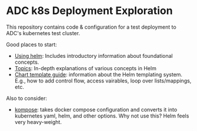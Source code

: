 # ADC k8s Deployment Exploration

This repository contains code & configuration for a test deployment to ADC's
kubernetes test cluster.

Good places to start:

* [Using helm](https://helm.sh/docs/intro/using_helm/): Includes introductory
  information about foundational concepts.
* [Topics](https://helm.sh/docs/topics/): In-depth explanations of various
  concepts in Helm
* [Chart template guide](https://helm.sh/docs/chart_template_guide/):
  information about the Helm templating system. E.g., how to add control flow,
  access vairables, loop over lists/mappings, etc.
  
Also to consider:

* [kompose](https://kompose.io/user-guide/): takes docker compose configuration
  and converts it into kubernetes yaml, helm, and other options. Why not use this? Helm feels very heavy-weight.
